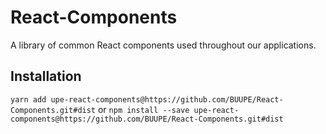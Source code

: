 # React-Components
A library of common React components used throughout our applications.

## Installation

`yarn add upe-react-components@https://github.com/BUUPE/React-Components.git#dist`
or
`npm install --save upe-react-components@https://github.com/BUUPE/React-Components.git#dist`
